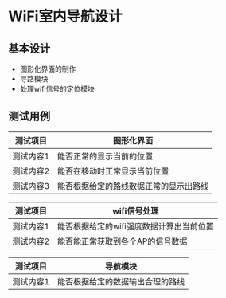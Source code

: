 # WiFi室内导航设计

## 基本设计

*  图形化界面的制作
*  寻路模块
*  处理wifi信号的定位模块



## 测试用例

| 测试项目 | 图形化界面 |
|---------|-----|
| 测试内容1 | 能否正常的显示当前的位置 |
| 测试内容2 | 能否在移动时正常显示当前位置 |
| 测试内容3 | 能否根据给定的路线数据正常的显示出路线 |

| 测试项目 | wifi信号处理 |
|---------|-----|
| 测试内容1 | 能否根据给定的wifi强度数据计算出当前位置 |
| 测试内容2 | 能否能正常获取到各个AP的信号数据 |

| 测试项目 | 导航模块 |
|---------|-----|
| 测试内容1 | 能否根据给定的数据输出合理的路线 |

